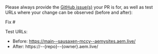 Please always provide the [GitHub issue(s)](../issues) your PR is for, as well as test URLs where your change can be observed (before and after):

Fix #<gh-issue-id>

Test URLs:
- Before: https://main--sausaxen-mccy--aemysites.aem.live/
- After: https://<branch>--{repo}--{owner}.aem.live/
